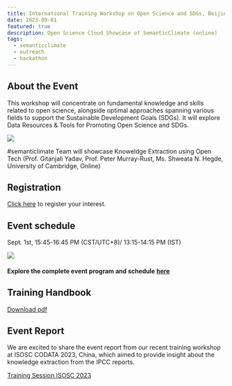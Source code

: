 ```yaml
---
title: International Training Workshop on Open Science and SDGs, Beijing, China
date: 2023-09-01
featured: true
description: Open Science Cloud Showcase of SemanticClimate (online)
tags:
  - semanticclimate
  - outreach
  - hackathon
---
```

## About the Event
This workshop will concentrate on fundamental knowledge and skills related to open science, alongside optimal approaches spanning various fields to support the Sustainable Development Goals (SDGs). It will explore Data Resources & Tools for Promoting Open Science and SDGs.  

<img src = "/p/static/img/CODATA-workshop.jpg">

#semanticlimate Team will showcase Knoweldge Extraction using Open Tech (Prof. Gitanjali Yadav, Prof. Peter Murray-Rust, Ms. Shweata N. Hegde, University of Cambridge, Online)

## Registration
[Click here](https://ostraining2023.casconf.cn/) to register your interest.

## Event schedule
Sept. 1st, 15:45-16:45 PM (CST/UTC+8)/ 13:15-14:15 PM (IST)

<img src = "/p/static/img/isosc23-China-schedule.jpg">

#### Explore the complete event program and schedule [here](https://github.com/petermr/semanticClimate/blob/main/codata_training_handbook_2023.pdf)

## Training Handbook
[Download pdf](https://github.com/petermr/semanticClimate/blob/main/codata_training_handbook_2023.pdf)

## Event Report
We are excited to share the event report from our recent training workshop at ISOSC CODATA 2023, China, which aimed to provide insight about the knowledge extraction from the IPCC reports.

[Training Session ISOSC 2023](https://semanticclimate.github.io/p/en/posts/isosc_event_report/)


